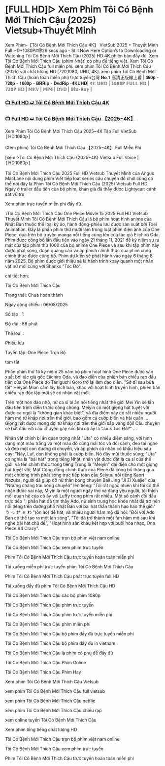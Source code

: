 # [𝖥𝖴𝖫𝖫 𝖧𝖣]▷ 𝖷𝖾𝗆 𝖯𝗁𝗂𝗆 Tôi Có Bệnh Mới Thích Cậu (2025) 𝖵𝗂𝖾𝗍𝗌𝗎𝖻+𝖳𝗁𝗎𝗒𝖾̂́𝗍 𝖬𝗂𝗇𝗁

Xem Phim-【Tôi Có Bệnh Mới Thích Cậu 4K】 VietSub 2025 + Thuyết Minh Full HD+1080P#@26 secs ago - Still Now Here Option’s to Downloading or Watching Tôi Có Bệnh Mới Thích Cậu (2025) HD 4K.phiên bản đầy đủ. Xem Tôi Có Bệnh Mới Thích Cậu (phim Nhật) có phụ đề tiếng việt. Xem Tôi Có Bệnh Mới Thích Cậu full miễn phí. xem phim Tôi Có Bệnh Mới Thích Cậu (2025) với chất lượng HD [720,1080, UHD, 4K]. xem phim Tôi Có Bệnh Mới Thích Cậu (hoàn toàn miễn phí) trực tuyến台灣 𝐍𝐨.𝟏 高清正版線上看 | 𝟒𝟔𝟎𝐩 - 𝟕𝟐𝟎𝐩 - 𝟏𝟎𝟖𝟎𝐩 - 𝐁𝐑𝐑𝐢𝐩 - 𝐃𝐯𝐝𝐑𝐢𝐩 -𝟒𝐊𝐔𝐇𝐃| 𝟜𝕂 𝕌ℍ𝔻 | 𝟙𝟘𝟠𝟘ℙ 𝔽𝕌𝕃𝕃 ℍ𝔻 | 𝟟𝟚𝟘ℙ ℍ𝔻 | 𝕄𝕂𝕍 | 𝕄ℙ𝟜 | 𝔻𝕍𝔻 | 𝔹𝕝𝕦-ℝ𝕒𝕪 |

### [📺 Full HD ➫️ Tôi Có Bệnh Mới Thích Cậu 4K](https://t.co/sz0VwFgjZd)

### [📺 Full HD ➫️ Tôi Có Bệnh Mới Thích Cậu 【2025~4K】](https://t.co/sz0VwFgjZd)

Xem Phim Tôi Có Bệnh Mới Thích Cậu 2025~4K Tập Full VietSub 〚HD.1080p〛

(Xem phim) Tôi Có Bệnh Mới Thích Cậu 【2025~4K】 Full Miễn Phí

[xem >Tôi Có Bệnh Mới Thích Cậu {2025~4K} Vietsub Full Voice | 〚HD.1080p〛

Tôi Có Bệnh Mới Thích Cậu 2025 Full HD Vietsub Thuyết Minh của Angus MacLane nội dung phim Viết tiếp loạt series câu chuyện đồ chơi cũng có thể nói đây là.Phim Tôi Có Bệnh Mới Thích Cậu (2025) Vietsub Full HD. Ngay ở trailer đầu tiên của bộ phim, khán giả đã thấy được Lightyear: cảnh sát vũ trụ

Xem phim trực tuyến miễn phí đầy đủ

วTôi Có Bệnh Mới Thích Cậu One Piece Movie 15 2025 Full HD Vietsub Thuyết Minh Tôi Có Bệnh Mới Thích Cậu là bộ phim hoạt hình anime của Nhật Bản thuộc thể loại kỳ ảo, hành động-phiêu lưu được sản xuất bởi Toei Animation. Đây là phần phim thứ mười lăm trong loạt phim điện ảnh của One Piece, dựa trên bộ truyện manga nổi tiếng cùng tên của tác giả Eiichiro Oda. Phim được công bố lần đầu tiên vào ngày 21 tháng 11, 2021 để kỷ niệm sự ra mắt của tập phim thứ 1000 của bộ anime One Piece và sau khi tập phim này được phát sóng, đoạn quảng cáo và áp phích chính thức của phim cũng chính thức được công bố. Phim dự kiến sẽ phát hành vào ngày 6 tháng 8 năm 2025. Bộ phim được giới thiệu sẽ là hành trình xoay quanh một nhân vật nữ mới cùng với Shanks "Tóc Đỏ".

chi tiết hơn:

Tôi Có Bệnh Mới Thích Cậu

Trạng thái: Chưa hoàn thành

Ngày công chiếu : 06/08/2025

Số tập : 1

Độ dài : 88 phút

Thể loại :

Phiêu lưu

Tuyển tập: One Piece Trọn Bộ

tóm tắt

Phần phim thứ 15 kỷ niệm 25 năm bộ phim hoạt hình One Piece được sản xuất bởi tác giả gốc Eiichiro Oda, và đạo diễn của phiên bản chiếu rạp đầu tiên của One Piece do Taniguchi Goro trở lại làm đạo diễn. "Sở dĩ sau bữa tối" Heiyan Mian cầm lấy kịch bản, khác với hoạt hình truyền hình, phiên bản chiếu rạp độc lập mới sẽ có nhân vật mới.

Trên một hòn đảo nhỏ, nữ ca sĩ bí ẩn nổi tiếng nhất thế giới Mei Yin sẽ lần đầu tiên trình diễn trước công chúng. Meiyin có một giọng hát tuyệt vời được ca ngợi là "không gian khác biệt", và địa điểm này có rất nhiều người hâm mộ từ khắp nơi trên thế giới, bao gồm cả cướp biển và hải quân ... Giọng hát được mong đợi từ khắp nơi trên thế giới sắp vang dội! Câu chuyện sẽ bắt đầu với câu chuyện gây sốc khi cô ấy là "Jack Tóc Đỏ?" ...

Nhân vật chính bí ẩn quan trọng nhất "Uta" có nhiều điểm sáng, với hình dạng một màu trắng và một màu đỏ cùng mái tóc và đôi cánh, đeo tai nghe và đeo một con đường di chuyển, và áp phích cá nhân có khẩu hiệu sâu cay: "Này, Luf, don không phải là cướp biển. Nó đầy mùi thuốc súng; "Uta" có nghĩa là "bài hát" trong tiếng Nhật, nhân vật được đặt là ca sĩ của thế giới, và tên chính thức trong tiếng Trung là "Meiyin" đại diện cho một giọng hát tuyệt vời; Một Cộng đồng chính thức của Piece đã công bố thông qua một chương trình phát sóng trực tiếp toàn cầu Seiyuu nổi tiếng Kaori Nazuka, người đã giúp đỡ nữ thần bóng chuyền Ball Jing "Ji Zi Xuejie" của "Những chàng trai bóng chuyền" lên tiếng: "Tôi rất ngạc nhiên khi tôi có thể nhận được vai này, Miyin là một người ngây thơ và đáng yêu người, tôi thích mối quan hệ của cô ấy với Luffy trong phim rất nhiều. Một số cảnh đối đầu trực tiếp "; phần hát đã tìm thấy Ado, nữ sinh trung học khỏe nhất đã trở nên nổi tiếng trên đường phố Nhật Bản với bài hát thần thánh hao hao thế giới" う っ せ ぇ わ "(ồn ào) để hát, và nhiều người hâm mộ đã nói: "Đối với Ado Bạn có thể tạo ra một làn sóng", "Tôi đã trở thành một fan hâm mộ sau khi nghe bài hát chủ đề", "Hoạt hình sân khấu kết hợp với buổi hòa nhạc, One Piece 94 Crazy".

Tôi Có Bệnh Mới Thích Cậu trọn bộ phim việt nam online

Tôi Có Bệnh Mới Thích Cậu xem phim trực tuyến

Phim Tôi Có Bệnh Mới Thích Cậu trực tuyến hoàn toàn miễn phí

Tải xuống miễn phí trực tuyến phim Tôi Có Bệnh Mới Thích Cậu

Phim Tôi Có Bệnh Mới Thích Cậu phát trực tuyến full HD

Tải xuống đầy đủ phim Tôi Có Bệnh Mới Thích Cậu HD

Tôi Có Bệnh Mới Thích Cậu các bộ phim 1080p

Tôi Có Bệnh Mới Thích Cậu phim trực tuyến

Tôi Có Bệnh Mới Thích Cậu phim trực tuyến miễn phí

Tôi Có Bệnh Mới Thích Cậu phim miễn phí

Tôi Có Bệnh Mới Thích Cậu bộ phim đầy đủ trực tuyến miễn phí

Tôi Có Bệnh Mới Thích Cậu bộ phim đầy đủ in vietnam

Tôi Có Bệnh Mới Thích Cậu là phim có phụ đề đầy đủ

Tôi Có Bệnh Mới Thích Cậu Phim Online

Tôi Có Bệnh Mới Thích Cậu Phim Hay

Xem phim Tôi Có Bệnh Mới Thích Cậu Vietsub

xem phim Tôi Có Bệnh Mới Thích Cậu full vietsub

xem phim Tôi Có Bệnh Mới Thích Cậu netflix

xem phim Tôi Có Bệnh Mới Thích Cậu chiếu rạp

xem online tuyến Tôi Có Bệnh Mới Thích Cậu

Xem phim lồng tiếng chất lượng HD

Tôi Có Bệnh Mới Thích Cậu trọn bộ phim việt nam online

Tôi Có Bệnh Mới Thích Cậu xem phim trực tuyến

Phim Tôi Có Bệnh Mới Thích Cậu trực tuyến hoàn toàn miễn phí
